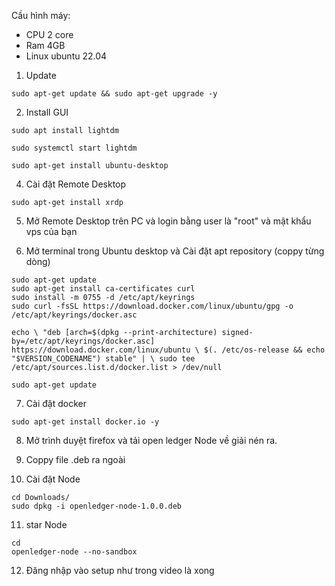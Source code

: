 Cầu hình máy:
- CPU 2 core
- Ram 4GB
- Linux ubuntu 22.04

1. Update

```
sudo apt-get update && sudo apt-get upgrade -y
```
2. Install GUI

```
sudo apt install lightdm
```
```
sudo systemctl start lightdm
```
```
sudo apt-get install ubuntu-desktop
```

4. Cài đặt Remote Desktop
```
sudo apt-get install xrdp
```

5. Mở Remote Desktop trên PC và login bằng user là "root" và mật khẩu vps của bạn

6. Mở terminal trong Ubuntu desktop và Cài đặt apt repository (coppy từng dòng)
   
```
sudo apt-get update
sudo apt-get install ca-certificates curl
sudo install -m 0755 -d /etc/apt/keyrings
sudo curl -fsSL https://download.docker.com/linux/ubuntu/gpg -o /etc/apt/keyrings/docker.asc
```

```
echo \ "deb [arch=$(dpkg --print-architecture) signed-by=/etc/apt/keyrings/docker.asc] https://download.docker.com/linux/ubuntu \ $(. /etc/os-release && echo "$VERSION_CODENAME") stable" | \ sudo tee /etc/apt/sources.list.d/docker.list > /dev/null
```

```
sudo apt-get update
```

7. Cài đặt docker

```
sudo apt-get install docker.io -y
```

8. Mở trình duyệt firefox và tải open ledger Node về giải nén ra.
   
9. Coppy file .deb ra ngoài
    
10. Cài đặt Node

```
cd Downloads/
sudo dpkg -i openledger-node-1.0.0.deb
```
11. star Node

```
cd
openledger-node --no-sandbox
```

12. Đăng nhập vào setup như trong video là xong



